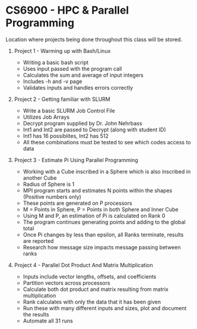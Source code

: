 # CS6900 - HPC & Parallel Programming
Location where projects being done throughout this class will be stored.
1. Project 1 - Warming up with Bash/Linux
   * Writing a basic bash script
   * Uses input passed with the program call
   * Calculates the sum and average of input integers
   * Includes -h and -v page
   * Validates inputs and handles errors correctly

2. Project 2 - Getting familiar with SLURM
   * Write a basic SLURM Job Control File
   * Utilizes Job Arrays
   * Decrypt program supplied by Dr. John Nehrbass
   * Int1 and Int2 are passed to Decrypt (along with student ID)
   * Int1 has 16 possiblites, Int2 has 512
   * All these combinations must be tested to see which codes access to data

3. Project 3 - Estimate Pi Using Parallel Programming
   * Working with a Cube inscribed in a Sphere which is also inscribed in another Cube
   * Radius of Sphere is 1
   * MPI program starts and estimates N points within the shapes (Positive numbers only)
   * These points are generated on P processors
   * M = Points in Sphere, P = Points in both Sphere and Inner Cube
   * Using M and P, an estimation of Pi is calculated on Rank 0
   * The program continues generating points and adding to the global total
   * Once Pi changes by less than epsilon, all Ranks terminate, results are reported
   * Research how message size impacts message passing between ranks

4. Project 4 - Parallel Dot Product And Matrix Multiplication
   * Inputs include vector lengths, offsets, and coefficients
   * Partition vectors across processors
   * Calculate both dot product and matrix resulting from matrix multiplication 
   * Rank calculates with only the data that it has been given
   * Run these with many different inputs and sizes, plot and document the results
   * Automate all 31 runs

